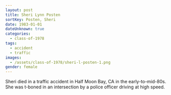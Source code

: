 ```yaml
---
layout: post
title: Sheri Lynn Posten
sortKey: Posten, Sheri
date: 1983-01-01
dateUnknown: true
categories:
  - class-of-1978
tags:
  - accident
  - traffic
images:
  - /assets/class-of-1978/sheri-l-posten-1.png
gender: female
---
```


Sheri died in a traffic accident in Half Moon Bay, CA in the early-to-mid-80s. She was t-boned in an intersection by a police officer driving at high speed.

